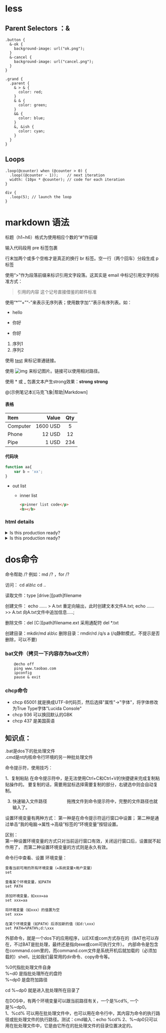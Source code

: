 


# less

## Parent Selectors ：&

    .button {
      &-ok {
        background-image: url("ok.png");
      }
      &-cancel {
        background-image: url("cancel.png");
      }
    }

    .grand {
      .parent {
        & > & {
          color: red;
        }
        & & {
          color: green;
        }
        && {
          color: blue;
        }
        &, &ish {
          color: cyan;
        }
      }
    }

## Loops

    .loop(@counter) when (@counter > 0) {
      .loop((@counter - 1));    // next iteration
      width: (10px * @counter); // code for each iteration
    }

    div {
      .loop(5); // launch the loop
    }



# markdown 语法

标题（h1~h6）格式为使用相应个数的“#”作前缀

输入代码段用 pre 标签包裹

行末加两个或多个空格才是真正的换行 br 标签。空一行（两个回车）分段生成 p 标签

使用“>”作为段落前缀来标识引用文字段落。这其实是 email 中标记引用文字的标准方式：

> 引用的内容
> 这个记号直接借鉴的邮件标准

使用“*”“+”“-”来表示无序列表；使用数字加“.”表示有序列表。如：

- hello
* 你好
+ 你好

1. 序列1
2. 序列2

使用 [test](http://example.net "optional title") 来标记普通链接。

使用 ![img](http://gtms01.alicdn.com/tps/i1/T11B6MXXlkXXabMDcr-640-300.jpg_60x60.jpg "optional title") 来标记图片。链接可以使用相对路径。

使用 * 或 _ 包裹文本产生strong效果：__strong__ **strong**

@(示例笔记本)[马克飞象|帮助|Markdown]


#### 表格
| Item      |    Value | Qty  |
| :-------- | --------:| :--: |
| Computer  | 1600 USD |  5   |
| Phone     |   12 USD |  12  |
| Pipe      |    1 USD | 234  |


#### 代码块

``` js
function aa{
    var b = 'xx';
}
```

- out list
    - inner list

        ```html
        <p>inner list code</p>
        <b></b>
        ```
### html details

<details>
  <summary>Is this production ready?</summary>
  Next.js has been powering `https://zeit.co` since its inception.

  We’re ecstatic about both the developer experience and end-user performance
</details>
<details>
  <summary>Is this production ready?</summary>
  Next.js has been powering `https://zeit.co` since its inception.

  We’re ecstatic about both the developer experience and end-user performance
</details>


 # dos命令

 命令帮助 /? 例如：md /? ，for /?

 访问： cd a\b\c    cd ..

 读取文件：type [drive:][path]filename

 创建文件：
 echo ...... > A.txt     重定向输出，此时创建文本文件A.txt;
 echo ...... >> A.txt     向A.txt文件中追加信息.....;

 删除文件：del [C:][path]filename.ext  采用通配符 del *.txt

 创建目录：mkdir/md a\b\c
 删除目录：rmdir/rd /q/s a (/q静默模式，不提示是否删除，可以不要)

 ### bat文件（拷贝一下内容存为bat文件）

 		@echo off
 		ping www.taobao.com
 		ipconfig
 		pause & exit

 ### chcp命令

 - chcp 65001  就是换成UTF-8代码页，然后选择"属性"->"字体"，将字体修改为True Type字体"Lucida Console"  
 - chcp 936 可以换回默认的GBK  
 - chcp 437 是美国英语


 ## 知识点：

 .bat是dos下的批处理文件  
 .cmd是nt内核命令行环境的另一种批处理文件

 命令提示符，使用技巧：

 1、复制粘贴
 在命令提示符中，是无法使用Ctrl+C和Ctrl+V的快捷键来完成复制粘贴操作的。
 要复制的话，需要用鼠标选择需要复制的部分，右键选中则会自动复制。

 3. 快速输入文件路径　　 　　
 拖拽文件到命令提示符中，完整的文件路径也就输入了。　　


 设置环境变量有两种方式：
 第一种是在命令提示符运行窗口中设置；
 第二种是通过单击“我的电脑→属性→高级”标签的“环境变量”按钮设置。

 区别：  
 第一种设置环境变量的方式只对当前运行窗口有效，关闭运行窗口后，设置就不起作用了，
 而第二种设置环境变量的方式则是永久有效。


 命令行中查看、设置 环境变量：

 	查看当前可用的所有环境变量（=系统变量+用户变量）
 	set

 	查看某个环境变量，如PATH
 	set PATH

 	添加环境变量，如xxx=aa
 	set xxx=aa

 	将环境变量（如xxx）的值置为空
 	set xxx=

 	在某个环境变量（如PATH）后添加新的值（如d:\xxx）
 	set PATH=%PATH%;d:\xxx

 外部命令，就是一个dos下的应用程序，以EXE或com方式存在的（BAT也可以存在，不过BAT是批处理，最终还是指向exe或com可执行文件）。
 内部命令是包含在command.com里的，而command.com文件是系统开机后就加载的（必须加载的）shell，比如我们最常用的dir命令、copy命令等。

 %0代指批处理文件自身  
 %~d0 是指批处理所在的盘符  
 %~dp0 是盘符加路径  

 cd %~dp0 就是进入批处理所在目录了

 在DOS中，有两个环境变量可以跟当前路径有关，一个是%cd%, 一个是%~dp0。  
 1、%cd% 可以用在批处理文件中，也可以用在命令行中，其内容为命令的执行路径或批处理文件的执行路径。测试：cmd输入：echo %cd%
 2、%~dp0只可以用在批处理文件中，它是由它所在的批处理文件的目录位置决定的。
